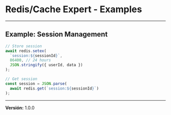 # Redis/Cache Expert - Examples

---

## Example: Session Management

```javascript
// Store session
await redis.setex(
  `session:${sessionId}`,
  86400, // 24 hours
  JSON.stringify({ userId, data })
);

// Get session
const session = JSON.parse(
  await redis.get(`session:${sessionId}`)
);
```

---

**Versión:** 1.0.0
